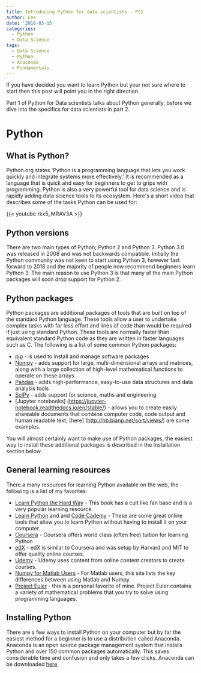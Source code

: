 ```yaml
---
title: Introducing Python for data scientists - Pt1 
author: Leo
date: '2018-03-15'
categories:
  - Python
  - Data Science
tags:
  - Data Science
  - Python
  - Anaconda
  - Fundamentals 
---
```


If you have decided you want to learn Python but your not sure where to start then this post will point you in the right direction. 

Part 1 of Python for Data scientists talks about Python generally, before we dive into the specifics for data scientists in part 2. 

# Python
## What is Python? 
Python.org states 'Python is a programming language that lets you work quickly and integrate systems more effectively.' It is recommended as a language that is quick and easy for beginners to get to grips with programming. Python is also a very powerful tool for data science and is rapidly adding data science tools to its ecosystem. Here's a short video that describes some of the tasks Python can be used for: 

{{< youtube rkx5_MRAV3A >}}

## Python versions
There are two main types of Python; Python 2 and Python 3. Python 3.0 was released in 2008 and was not backwards compatible. Initially the Python community was not keen to start using Python 3, however fast forward to 2018 and the majority of people now recommend beginners learn Python 3. The main reason to use Python 3 is that many of the main Python packages will soon drop support for Python 2. 

## Python packages
Python packages are additional packages of tools that are built on top of the standard Python language. These tools allow a user to undertake complex tasks with far less effort and lines of code than would be required if just using standard Python. These tools are normally faster than equivalent standard Python code as they are written in faster languages such as C. The following is a list of some common Python packages: 

* [pip](https://pypi.python.org/pypi/pip) - is used to install and manage software packages
* [Numpy](http://www.numpy.org/) - adds support for large, multi-dimensional arrays and matrices, along with a large collection of high-level mathematical functions to operate on these arrays.
* [Pandas](https://pandas.pydata.org) - adds high-performance, easy-to-use data structures and data analysis tools
* [SciPy](https://www.scipy.org/) - adds support for science, maths and engineering
* [Jupyter notebooks] (https://jupyter-notebook.readthedocs.io/en/stable/) -  allows you to create easily shareable documents that combine computer code, code output and human readable text; [here] (http://nb.bianp.net/sort/views/) are some examples. 

You will almost certainly want to make use of Python packages, the easiest way to install these additional packages is described in the Installation section below. 

## General learning resources
There a many resources for learning Python available on the web, the following is a list of my favorites: 

* [Learn Python the Hard Way](https://learnpythonthehardway.org/) - This book has a cult like fan base and is a very popular learning resource. 
* [Learn Python](https://www.learnpython.org) and and [Code Cademy](https://www.codecademy.com) - These are some great online tools that allow you to learn Python without having to install it on your computer. 
* [Coursera](https://www.coursera.org/courses?languages=en&query=python) - Coursera offers world class (often free) tuition for learning Python 
* [edX](https://www.edx.org/course?search_query=python) - edX is similar to Coursera and was setup by Harvard and MIT to offer quality online courses. 
* [Udemy](https://www.udemy.com/) - Udemy uses content from online content creators to create courses.
* [Numpy for Matlab Users](https://docs.scipy.org/doc/numpy-dev/user/numpy-for-matlab-users.html) - For Matlab users, this site lists the key differences between using Matlab and Numpy.
* [Project Euler](https://projecteuler.net) - this is a personal favorite of mine. Project Euler contains a variety of mathematical problems that you try to solve using programming languages.    

## Installing Python
There are a few ways to install Python on your computer but by far the easiest method for a beginner is to use a distribution called Anaconda. Anaconda is an open source package management system that installs Python and over 150 common packages automatically. This saves considerable time and confusion and only takes a few clicks. Anaconda can be downloaded [here](https://conda.io/docs/user-guide/install/index.html).

